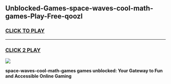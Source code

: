 
## Unblocked-Games-space-waves-cool-math-games-Play-Free-qoozl
<h3>
<a href="https://premium76.site?title=space-waves-cool-math-games&ref=22A">CLICK TO PLAY</a></h3>
<hr>

<h3>
<a href="https://premium76.site?title=space-waves-cool-math-games&ref=22A">CLICK 2 PLAY</a>
  
</h3>

<a href="https://premium76.site?title=space-waves-cool-math-games&ref=22A"><img src="https://clearcache.store/games.png"></a>


**space-waves-cool-math-games games unblocked: Your Gateway to Fun and Accessible Online Gaming**
